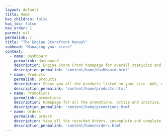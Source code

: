 ```yaml
---
layout: default
title: Home
has_children: false
has_toc: false
nav_order: 1
parent: nil
permalink: /
title: "The Engine Storefront Manual"
subhead: "Managing your store"
context:
  - name: Dashboard
    permalink: dashboard
    description: Engine Store Front homepage for overall staticics and sales reports.
    description_permalink: 'content/home/dashboard.html'
  - name: Products
    permalink: products
    description: Shows you all the products listed on your site. Add, edit, clone or delete any product.
    description_permalink: 'content/home/products.html'
  - name: Promotions
    permalink: promotions
    description: Homepage for all the promotions, active and inactive. Add, edit or delete promotions that are available on your site.
    description_permalink: 'content/home/promotions.html'
  - name: Orders
    permalink: orders
    description: View all the recorded Orders, incomplete and complete, and their status in live time.
    description_permalink: 'content/home/orders.html'
---
```


[license_url]: https://github.com/enginecommerce/flight_manual/blob/master/LICENSE
[code_of_conduct_link]: /flight_manual/engineering/guides/code-of-conduct.html
